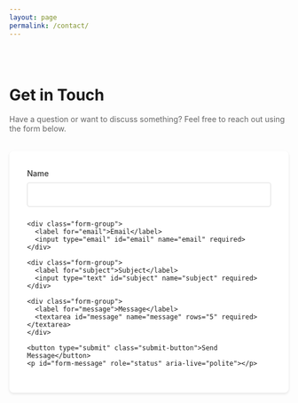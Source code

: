 ```yaml
---
layout: page
permalink: /contact/
---
```


<div class="contact-container">
  <h1>Get in Touch</h1>
  <p class="contact-intro">Have a question or want to discuss something? Feel free to reach out using the form below.</p>

  <form action="https://script.google.com/macros/s/AKfycbyUwszLFasZgQ5lPlptoU2WWnFV_tLr_nhls9bTQ5YIuOuaoaglv3CPyep1Nfhd-p2KQQ/exec" method="POST" class="contact-form">
    <div class="form-group">
      <label for="name">Name</label>
      <input type="text" id="name" name="name" required>
    </div>

    <div class="form-group">
      <label for="email">Email</label>
      <input type="email" id="email" name="email" required>
    </div>

    <div class="form-group">
      <label for="subject">Subject</label>
      <input type="text" id="subject" name="subject" required>
    </div>

    <div class="form-group">
      <label for="message">Message</label>
      <textarea id="message" name="message" rows="5" required></textarea>
    </div>

    <button type="submit" class="submit-button">Send Message</button>
    <p id="form-message" role="status" aria-live="polite"></p>
  </form>
</div>

<style>
.contact-container {
  max-width: 600px;
  margin: 0 auto;
  padding: 2rem 0;
}

.contact-intro {
  color: #666;
  margin-bottom: 2rem;
}

.contact-form {
  background: #fff;
  border-radius: 8px;
  padding: 2rem;
  box-shadow: 0 2px 4px rgba(0, 0, 0, 0.1);
}

.form-group {
  margin-bottom: 1.5rem;
}

.form-group label {
  display: block;
  margin-bottom: 0.5rem;
  color: #333;
  font-weight: 500;
}

.form-group input,
.form-group textarea {
  width: 100%;
  padding: 0.75rem;
  border: 1px solid #ddd;
  border-radius: 4px;
  font-size: 1rem;
  transition: border-color 0.3s ease;
}

.form-group input:focus,
.form-group textarea:focus {
  outline: none;
  border-color: #666;
}

.submit-button {
  background-color: #333;
  color: white;
  padding: 0.75rem 1.5rem;
  border: none;
  border-radius: 4px;
  font-size: 1rem;
  cursor: pointer;
  transition: all 0.3s ease;
  position: relative;
}

.submit-button:hover {
  background-color: #000;
  transform: translateY(-1px);
}

.submit-button:active {
  transform: translateY(0);
}

.submit-button:disabled {
  cursor: not-allowed;
  background-color: #444;
  transform: none;
}

.submit-button.loading::after {
  content: '';
  position: absolute;
  width: 1em;
  height: 1em;
  border: 2px solid #ffffff;
  border-radius: 50%;
  border-top-color: transparent;
  animation: spin 0.6s linear infinite;
  right: 0.5rem;
  top: 50%;
  transform: translateY(-50%);
}

@keyframes spin {
  to { transform: rotate(360deg); }
}

#form-message {
  margin: 0.5rem 0 0;
  font-size: 0.9rem;
  text-align: center;
  min-height: 1.2em;
  padding: 0.5rem;
  border-radius: 0.5rem;
  transition: all 0.3s ease-out;
  opacity: 0;
  transform: translateY(-10px);
}

#form-message.visible {
  opacity: 1;
  transform: translateY(0);
}

#form-message.success {
  background-color: #dcf5e3;
  color: #166534;
}

#form-message.error {
  background-color: #fde7e7;
  color: #b91c1c;
}
</style>

<script>
document.addEventListener('DOMContentLoaded', function() {
  const form = document.querySelector('.contact-form');
  if (!form) return;

  const messageEl = document.getElementById('form-message');
  const button = form.querySelector('button');
  
  // Show message with fade in
  const showMessage = (message, isError) => {
    messageEl.textContent = message;
    messageEl.className = `${isError ? 'error' : 'success'} visible`;
    
    // Fade out after 3 seconds
    setTimeout(() => {
      messageEl.classList.remove('visible');
      setTimeout(() => {
        messageEl.textContent = '';
      }, 300);
    }, 3000);
  };

  form.addEventListener('submit', async function(e) {
    e.preventDefault();
    const originalText = button.textContent;
    
    try {
      button.textContent = 'Sending...';
      button.disabled = true;
      button.classList.add('loading');
      
      const formData = new FormData(form);
      const response = await fetch(form.action, {
        method: 'POST',
        body: new URLSearchParams(formData),
        headers: {
          'Content-Type': 'application/x-www-form-urlencoded',
          'Accept': 'application/json'
        },
        mode: 'no-cors' // Add this to prevent CORS issues with Google Apps Script
      });
      
      // Since mode is 'no-cors', we can't read the response
      // Just assume success if no error was thrown
      showMessage('Message sent successfully! 🎉', false);
      form.reset();

      // Check the specific status code
      if (response.status === 200) {
        showMessage('Message sent successfully! 🎉', false);
        form.reset();
        // Track successful submission if GA is available
        if (typeof gtag !== 'undefined') {
          gtag('event', 'contact_form_submit', {
            'event_category': 'Contact',
            'event_label': 'Success'
          });
        }
      } else if (response.status === 422) {
        throw new Error('Please check your inputs and try again.');
      } else if (response.status === 429) {
        throw new Error('Too many attempts. Please try again later.');
      } else {
        throw new Error('Sorry, message could not be sent. Please try again.');
      }
    } catch (error) {
      showMessage(error.message, true);
      console.error('Submission error:', error);
      // Track error if GA is available
      if (typeof gtag !== 'undefined') {
        gtag('event', 'contact_form_error', {
          'event_category': 'Contact',
          'event_label': error.message
        });
      }
    } finally {
      button.textContent = originalText;
      button.disabled = false;
      button.classList.remove('loading');
    }
  });
});
</script> 